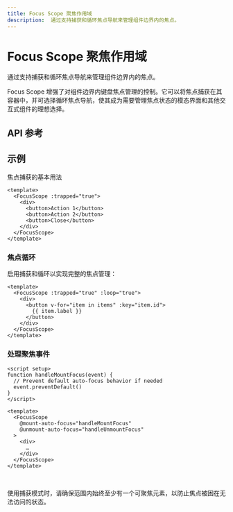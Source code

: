 ```yaml
---
title: Focus Scope 聚焦作用域
description:  通过支持捕获和循环焦点导航来管理组件边界内的焦点。
---
```


# Focus Scope 聚焦作用域

<Description>
通过支持捕获和循环焦点导航来管理组件边界内的焦点。
</Description>

Focus Scope 增强了对组件边界内键盘焦点管理的控制。它可以将焦点捕获在其容器中，并可选择循环焦点导航，使其成为需要管理焦点状态的模态界面和其他交互式组件的理想选择。

## API 参考

<!-- @include: @/zh/meta/FocusScope.md -->

## 示例

焦点捕获的基本用法

```vue line=2
<template>
  <FocusScope :trapped="true">
    <div>
      <button>Action 1</button>
      <button>Action 2</button>
      <button>Close</button>
    </div>
  </FocusScope>
</template>
```

### 焦点循环

启用捕获和循环以实现完整的焦点管理：

```vue line=2
<template>
  <FocusScope :trapped="true" :loop="true">
    <div>
      <button v-for="item in items" :key="item.id">
        {{ item.label }}
      </button>
    </div>
  </FocusScope>
</template>
```

### 处理聚焦事件

```vue line=2-5
<script setup>
function handleMountFocus(event) {
  // Prevent default auto-focus behavior if needed
  event.preventDefault()
}
</script>

<template>
  <FocusScope
    @mount-auto-focus="handleMountFocus"
    @unmount-auto-focus="handleUnmountFocus"
  >
    <div>
      …
    </div>
  </FocusScope>
</template>
```

<br>

<Callout type="warning">

使用捕获模式时，请确保范围内始终至少有一个可聚焦元素，以防止焦点被困在无法访问的状态。

</Callout>
